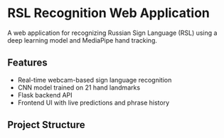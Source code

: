 # RSL Recognition Web Application

A web application for recognizing Russian Sign Language (RSL) using a deep learning model and MediaPipe hand tracking.

## Features

- Real-time webcam-based sign language recognition
- CNN model trained on 21 hand landmarks
- Flask backend API
- Frontend UI with live predictions and phrase history

## Project Structure

